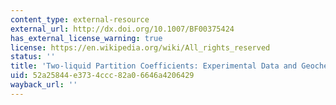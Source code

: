 ```yaml
---
content_type: external-resource
external_url: http://dx.doi.org/10.1007/BF00375424
has_external_license_warning: true
license: https://en.wikipedia.org/wiki/All_rights_reserved
status: ''
title: 'Two-liquid Partition Coefficients: Experimental Data and Geochemical Implications'
uid: 52a25844-e373-4ccc-82a0-6646a4206429
wayback_url: ''
---
```

